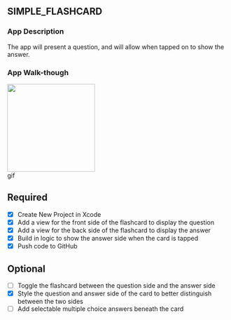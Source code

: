## SIMPLE_FLASHCARD

### App Description
The app will present a question, and will allow when tapped on to show the answer.

### App Walk-though

<img src= "http://g.recordit.co/6yC5SAJDLW.gif" width=200><br> gif

## Required
- [x] Create New Project in Xcode
- [x] Add a view for the front side of the flashcard to display the question
- [x] Add a view for the back side of the flashcard to display the answer
- [x] Build in logic to show the answer side when the card is tapped
- [x] Push code to GitHub
## Optional
- [ ] Toggle the flashcard between the question side and the answer side
- [x] Style the question and answer side of the card to better distinguish between the two sides
- [ ] Add selectable multiple choice answers beneath the card
